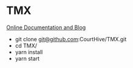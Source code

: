 # TMX

[Online Documentation and Blog](https://courthive.github.io/tmx/)

- git clone git@github.com:CourtHive/TMX.git
- cd TMX/
- yarn install
- yarn start
